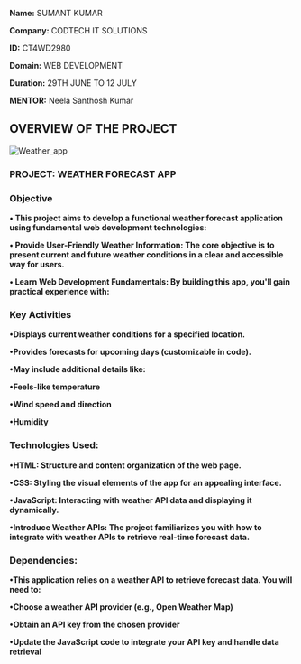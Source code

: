 **Name:** SUMANT KUMAR

**Company:** CODTECH IT SOLUTIONS

**ID:**  CT4WD2980

**Domain:** WEB DEVELOPMENT

**Duration:** 29TH JUNE TO 12 JULY

**MENTOR:** Neela Santhosh Kumar

## OVERVIEW OF THE PROJECT

![Weather_app](https://github.com/sumant-yadav/CODTECH-TASK2/assets/170974994/2008f773-749d-49ed-8499-15da4c35a3da)


### PROJECT: WEATHER FORECAST APP

### Objective
**• This project aims to develop a functional weather forecast application using fundamental web development technologies:**

**• Provide User-Friendly Weather Information: The core objective is to present current and future weather conditions in a clear and accessible way for users.**

**• Learn Web Development Fundamentals: By building this app, you'll gain practical experience with:**



### Key Activities
**•Displays current weather conditions for a specified location.**

**•Provides forecasts for upcoming days (customizable in code).**

**•May include additional details like:**

**•Feels-like temperature**

**•Wind speed and direction**

**•Humidity**


### Technologies Used:

**•HTML: Structure and content organization of the web page.**

**•CSS: Styling the visual elements of the app for an appealing interface.**

**•JavaScript: Interacting with weather API data and displaying it dynamically.**

**•Introduce Weather APIs: The project familiarizes you with how to integrate with weather APIs to retrieve real-time forecast data.**

### Dependencies:

**•This application relies on a weather API to retrieve forecast data. You will need to:**

**•Choose a weather API provider (e.g., Open Weather Map)**

**•Obtain an API key from the chosen provider**

**•Update the JavaScript code to integrate your API key and handle data retrieval**




